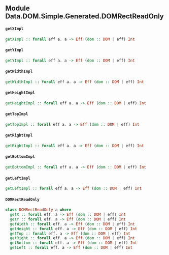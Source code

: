 ## Module Data.DOM.Simple.Generated.DOMRectReadOnly

#### `getXImpl`

``` purescript
getXImpl :: forall eff a. a -> Eff (dom :: DOM | eff) Int
```

#### `getYImpl`

``` purescript
getYImpl :: forall eff a. a -> Eff (dom :: DOM | eff) Int
```

#### `getWidthImpl`

``` purescript
getWidthImpl :: forall eff a. a -> Eff (dom :: DOM | eff) Int
```

#### `getHeightImpl`

``` purescript
getHeightImpl :: forall eff a. a -> Eff (dom :: DOM | eff) Int
```

#### `getTopImpl`

``` purescript
getTopImpl :: forall eff a. a -> Eff (dom :: DOM | eff) Int
```

#### `getRightImpl`

``` purescript
getRightImpl :: forall eff a. a -> Eff (dom :: DOM | eff) Int
```

#### `getBottomImpl`

``` purescript
getBottomImpl :: forall eff a. a -> Eff (dom :: DOM | eff) Int
```

#### `getLeftImpl`

``` purescript
getLeftImpl :: forall eff a. a -> Eff (dom :: DOM | eff) Int
```

#### `DOMRectReadOnly`

``` purescript
class DOMRectReadOnly a where
  getX :: forall eff. a -> Eff (dom :: DOM | eff) Int
  getY :: forall eff. a -> Eff (dom :: DOM | eff) Int
  getWidth :: forall eff. a -> Eff (dom :: DOM | eff) Int
  getHeight :: forall eff. a -> Eff (dom :: DOM | eff) Int
  getTop :: forall eff. a -> Eff (dom :: DOM | eff) Int
  getRight :: forall eff. a -> Eff (dom :: DOM | eff) Int
  getBottom :: forall eff. a -> Eff (dom :: DOM | eff) Int
  getLeft :: forall eff. a -> Eff (dom :: DOM | eff) Int
```


